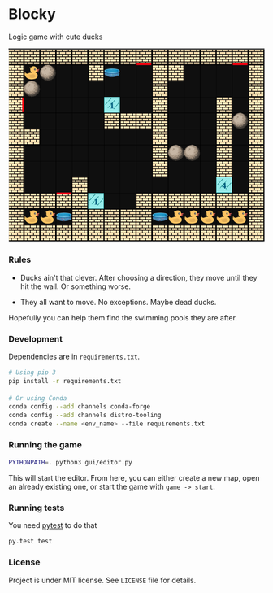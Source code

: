 # Blocky
Logic game with cute ducks

![Screenshot](/images/game_screenshot.png)

### Rules

- Ducks ain't that clever. After choosing a direction, they move until they hit the wall. Or something worse.

- They all want to move. No exceptions. Maybe dead ducks.

Hopefully you can help them find the swimming pools they are after.

### Development

Dependencies are in `requirements.txt`.

```bash
# Using pip 3
pip install -r requirements.txt

# Or using Conda
conda config --add channels conda-forge
conda config --add channels distro-tooling
conda create --name <env_name> --file requirements.txt
```

### Running the game

```bash
PYTHONPATH=. python3 gui/editor.py
```

This will start the editor. From here, you can either create a new map,
open an already existing one, or start the game with `game -> start`.

### Running tests

You need [pytest](https://docs.pytest.org/en/stable/getting-started.html) to do that

```bash
py.test test
```

### License

Project is under MIT license. See `LICENSE` file for details.


